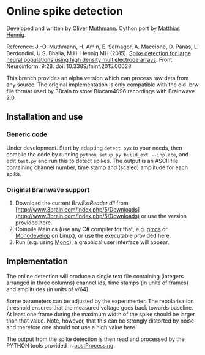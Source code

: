# Online spike detection

Developed and written by [Oliver Muthmann](ollimuh@googlemail.com). Cython port by [Matthias Hennig](http://homepages.inf.ed.ac.uk/mhennig/index.html).

Reference: J.-O. Muthmann, H. Amin, E. Sernagor, A. Maccione, D. Panas, L. Berdondini, U.S. Bhalla, M.H. Hennig MH (2015). [Spike detection for large neural populations using high density multielectrode arrays](http://journal.frontiersin.org/article/10.3389/fninf.2015.00028/abstract). Front. Neuroinform. 9:28. doi: 10.3389/fninf.2015.00028.

This branch provides an alpha version which can process raw data from any source. The original implementation is only compatible with the old .brw file format used by 3Brain to store Biocam4096 recordings with Brainwave 2.0.

## Installation and use

### Generic code

Under development. Start by adapting `detect.pyx` to your needs, then compile the code by running `python setup.py build_ext --inplace`, and edit `test.py` and run this to detect spikes. The output is an ASCII file containing channel number, time stamp and (scaled) amplitude for each spike.

### Original Brainwave support

1. Download the current *BrwExtReader.dll* from [http://www.3brain.com/index.php/5/Downloads](http://www.3brain.com/index.php/5/Downloads) or use the version provided here
2. Compile Main.cs (use any C# compiler for that, e.g. [gmcs](http://www.mono-project.com/docs/about-mono/languages/csharp/) or [Monodevelop](http://www.monodevelop.com/) on Linux), or use the executable provided here.
3. Run (e.g. using [Mono](http://www.mono-project.com/)), a graphical user interface will appear.

## Implementation

The online detection will produce a single text file containing (integers arranged in three columns) channel ids, time stamps (in units of frames) and amplitudes (in units of v/64).

Some parameters can be adjusted by the experimenter. The repolarisation threshold ensures that the measured voltage goes back towards baseline. At least one frame during the maximum width of the spike should be larger than that value. Note, however, that this can be strongly distorted by noise and therefore one should not use a high value here.

The output from the spike detection is then read and processed by the PYTHON tools provided in [postProcessing](../postProcessing).
